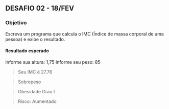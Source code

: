 
## DESAFIO 02 - 18/FEV
### Objetivo
Escreva um programa que calcula o IMC (Índice de massa corporal de uma pessoa) e exibe o resultado.
#### Resultado esperado
Informe sua altura: 1,75
Informe seu peso: 85

> Seu IMC é 27.76

> Sobrepeso

> Obesidade Grau I

> Risco: Aumentado
